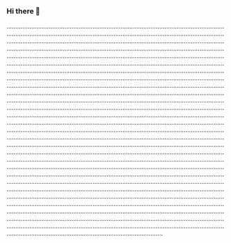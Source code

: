 ### Hi there 👋

.........................................................................................................................................................................................................................................................................................................................................................................................................................................................................................................................................................................................................................................................................................................................................................................................................................................................................................................................................................................................................................................................................................................................................................................................................................................................................................................................................................................................................................................................................................................................................................................................................................................................................................................................................................................................................................................................................................................................................................................................................................................................................................................................................................................................................................................................................................................................................................................................................................................................................................................................................................................................................................................................................................................................................................................................................................................................................................................................................................................................................................................................................................................................................................................................................................................................................................................................................................................................................................................................................................................................................................................................................................................................................................................